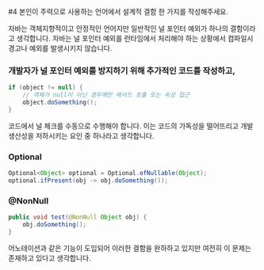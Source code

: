 #4 본인이 주력으로 사용하는 언어에서 설계적 결함 한 가지를 작성해주세요.

자바는 객체지향적이고 안정적인 언어지만 일반적인 널 포인터 예외가 하나의 결함이라고 생각합니다.
자바는 널 포인터 예외를 런타임에서 처리해야 하는 상황에서 컴파일시 경고나 예외를 발생시키지 않습니다.
### 개발자가 널 포인터 예외를 방지하기 위해 추가적인 코드를 작성하고,
~~~java
if (object != null) {
    // 객체가 null이 아닌 경우에만 메서드 호출 또는 속성 접근
    object.doSomething();
}
~~~
코드에서 널 체크를 수동으로 수행해야 합니다.
이는 코드의 가독성을 떨어뜨리고 개발 생산성을 저하시키는 요인 중 하나라고 생각합니다.

### Optional
~~~java
Optional<Object> optional = Optional.ofNullable(Object);
optional.ifPresent(obj -> obj.doSomething());
~~~
### @NonNull
~~~java
public void test(@NonNull Object obj) {
    obj.doSomething();
}
~~~
어노테이션과 같은 기능이 도입되어 이러한 결함을 완하하고 있지만 여전히 이 문제는 존재하고 있다고 생각합니다.

 
